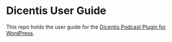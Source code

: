 # Dicentis User Guide

This repo holds the user guide for the [Dicentis Podcast Plugin for WordPress](http://dicentis.io).
